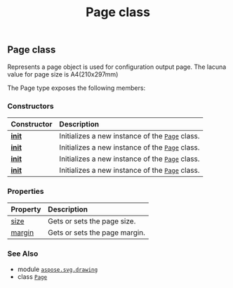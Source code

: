 ﻿---
title: Page class
second_title: Aspose.SVG for Python via .NET API References
description: 
type: docs
weight: 230
url: /python-net/aspose.svg.drawing/page/
is_root: false
---

## Page class

Represents a page object is used for configuration output page.
The lacuna value for page size is A4(210x297mm)



The Page type exposes the following members:

### Constructors
| Constructor | Description |
| :- | :- |
| [__init__](/svg/python-net/aspose.svg.drawing/page/__init__/#aspose.svg.drawing.Size-aspose.svg.drawing.Margin) | Initializes a new instance of the [`Page`](/svg/python-net/aspose.svg.drawing/page) class. |
| [__init__](/svg/python-net/aspose.svg.drawing/page/__init__/#aspose.svg.drawing.Size) | Initializes a new instance of the [`Page`](/svg/python-net/aspose.svg.drawing/page) class. |
| [__init__](/svg/python-net/aspose.svg.drawing/page/__init__/#aspose.svg.drawing.Margin) | Initializes a new instance of the [`Page`](/svg/python-net/aspose.svg.drawing/page) class. |
| [__init__](/svg/python-net/aspose.svg.drawing/page/__init__/#) | Initializes a new instance of the [`Page`](/svg/python-net/aspose.svg.drawing/page) class. |


### Properties
| Property | Description |
| :- | :- |
| [size](/svg/python-net/aspose.svg.drawing/page/size) | Gets or sets the page size. |
| [margin](/svg/python-net/aspose.svg.drawing/page/margin) | Gets or sets the page margin. |



### See Also
* module [`aspose.svg.drawing`](..)
* class [`Page`](/svg/python-net/aspose.svg.drawing/page)
